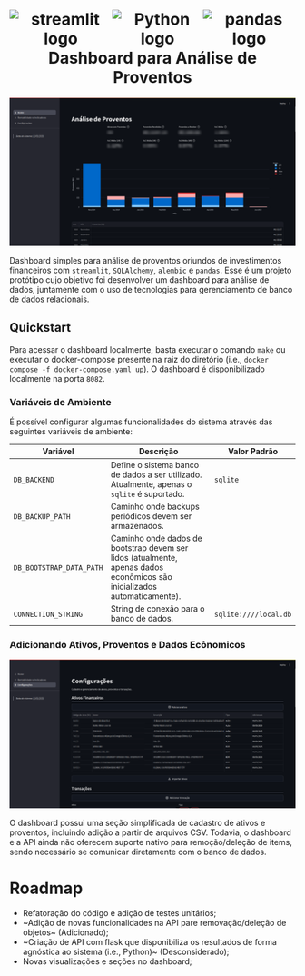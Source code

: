 <h1 align="center">
  <div style="display: flex; justify-content: space-between;">
  <a><img src="https://streamlit.io/images/brand/streamlit-logo-primary-colormark-darktext.png" alt="streamlit logo" height="80"></a>
  <a><img src="https://s3.dualstack.us-east-2.amazonaws.com/pythondotorg-assets/media/community/logos/python-logo-only.png" alt="Python logo" height="80"></a>
  <a><img src="https://pandas.pydata.org/static/img/pandas.svg" alt="pandas logo" height="80"></a>
  </div>
  Dashboard para Análise de Proventos
  <br>
</h1>


![](.github/dashboard_home.png)

Dashboard simples para análise de proventos oriundos de investimentos financeiros com `streamlit`, `SQLAlchemy`, `alembic` e `pandas`. Esse é um projeto protótipo cujo objetivo foi desenvolver um dashboard para análise de dados, juntamente com o uso de tecnologias para gerenciamento de banco de dados relacionais.

## Quickstart

Para acessar o dashboard localmente, basta executar o comando `make` ou executar o docker-compose presente na raiz do diretório (i.e., `docker compose -f docker-compose.yaml up`). O dashboard é disponibilizado localmente na porta `8082`.

### Variáveis de Ambiente

É possível configurar algumas funcionalidades do sistema através das seguintes variáveis de ambiente:

| Variável | Descrição | Valor Padrão |
| --- | --- | --- |
| `DB_BACKEND` | Define o sistema banco de dados a ser utilizado. Atualmente, apenas o `sqlite` é suportado. | `sqlite`
| `DB_BACKUP_PATH` | Caminho onde backups periódicos devem ser armazenados. | |
| `DB_BOOTSTRAP_DATA_PATH` | Caminho onde dados de bootstrap devem ser lidos (atualmente, apenas dados econômicos são inicializados automaticamente). | |
| `CONNECTION_STRING` | String de conexão para o banco de dados. | `sqlite:////local.db` |

### Adicionando Ativos, Proventos e Dados Ecônomicos

![](.github/dashboard_settings.png)

O dashboard possui uma seção simplificada de cadastro de ativos e proventos, incluindo adição a partir de arquivos CSV. Todavia, o dashboard e a API ainda não oferecem suporte nativo para remoção/deleção de items, sendo necessário se comunicar diretamente com o banco de dados.


# Roadmap

- Refatoração do código e adição de testes unitários;
- ~Adição de novas funcionalidades na API pare removação/deleção de objetos~ (Adicionado);
- ~Criação de API com flask que disponibiliza os resultados de forma agnóstica ao sistema (i.e., Python)~ (Desconsiderado);
- Novas visualizações e seções no dashboard;
